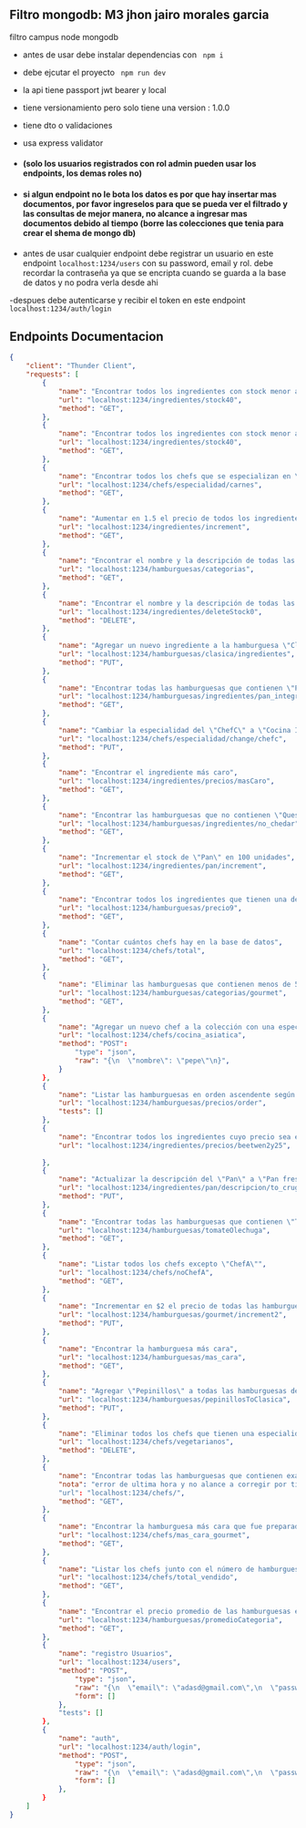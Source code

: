## Filtro mongodb:  M3 jhon jairo morales garcia

filtro campus node mongodb
- antes de usar debe instalar dependencias con ``` npm i```
- debe ejcutar el proyecto ``` npm run dev```

- la api tiene passport jwt bearer y local
- tiene versionamiento pero solo tiene una version : 1.0.0
- tiene dto o validaciones 
- usa express validator 

- #### (solo los usuarios registrados con rol admin pueden usar los endpoints, los demas roles no)

- #### si algun endpoint no le bota los datos es por que hay insertar mas documentos, por favor ingreselos para que se pueda ver el filtrado y las consultas de mejor manera, no alcance a ingresar mas documentos debido al tiempo (borre las colecciones que tenia para crear el shema de mongo db)

- antes de usar cualquier endpoint debe registrar un usuario en este endpoint ``` localhost:1234/users ``` con su password, email y rol. debe recordar la contraseña ya que se encripta cuando se guarda a la base de datos y no podra verla desde ahi 

-despues debe autenticarse y recibir el token en este endpoint 
``` localhost:1234/auth/login ```





## Endpoints Documentacion

```JSON
{
    "client": "Thunder Client",
    "requests": [
        {
            "name": "Encontrar todos los ingredientes con stock menor a 400",
            "url": "localhost:1234/ingredientes/stock40",
            "method": "GET",
        },
        {
            "name": "Encontrar todos los ingredientes con stock menor a 400 Copy",
            "url": "localhost:1234/ingredientes/stock40",
            "method": "GET",
        },
        {
            "name": "Encontrar todos los chefs que se especializan en \"Carnes\"",
            "url": "localhost:1234/chefs/especialidad/carnes",
            "method": "GET",
        },
        {
            "name": "Aumentar en 1.5 el precio de todos los ingredientes",
            "url": "localhost:1234/ingredientes/increment",
            "method": "GET",
        },
        {
            "name": "Encontrar el nombre y la descripción de todas las categorías",
            "url": "localhost:1234/hamburguesas/categorias",
            "method": "GET",
        },
        {
            "name": "Encontrar el nombre y la descripción de todas las categorías Copy",
            "url": "localhost:1234/ingredientes/deleteStock0",
            "method": "DELETE",
        },
        {
            "name": "Agregar un nuevo ingrediente a la hamburguesa \"Clásica\"",
            "url": "localhost:1234/hamburguesas/clasica/ingredientes",
            "method": "PUT",
        },
        {
            "name": "Encontrar todas las hamburguesas que contienen \"Pan integral\" como ingrediente",
            "url": "localhost:1234/hamburguesas/ingredientes/pan_integral",
            "method": "GET",
        },
        {
            "name": "Cambiar la especialidad del \"ChefC\" a \"Cocina Internacional\"",
            "url": "localhost:1234/chefs/especialidad/change/chefc",
            "method": "PUT",
        },
        {
            "name": "Encontrar el ingrediente más caro",
            "url": "localhost:1234/ingredientes/precios/masCaro",
            "method": "GET",
        },
        {
            "name": "Encontrar las hamburguesas que no contienen \"Queso cheddar\" como ingrediente",
            "url": "localhost:1234/hamburguesas/ingredientes/no_chedar",
            "method": "GET",
        },
        {
            "name": "Incrementar el stock de \"Pan\" en 100 unidades",
            "url": "localhost:1234/ingredientes/pan/increment",
            "method": "GET",
        },
        {
            "name": "Encontrar todos los ingredientes que tienen una descripción que contiene la palabra \"clásico\"",
            "url": "localhost:1234/hamburguesas/precio9",
            "method": "GET",
        },
        {
            "name": "Contar cuántos chefs hay en la base de datos",
            "url": "localhost:1234/chefs/total",
            "method": "GET",
        },
        {
            "name": "Eliminar las hamburguesas que contienen menos de 5 ingredientes",
            "url": "localhost:1234/hamburguesas/categorias/gourmet",
            "method": "GET",
        },
        {
            "name": "Agregar un nuevo chef a la colección con una especialidad en \"Cocina Asiática\"",
            "url": "localhost:1234/chefs/cocina_asiatica",
            "method": "POST":
                "type": "json",
                "raw": "{\n  \"nombre\": \"pepe\"\n}",
            }
        },
        {
            "name": "Listar las hamburguesas en orden ascendente según su precio",
            "url": "localhost:1234/hamburguesas/precios/order",
            "tests": []
        },
        {
            "name": "Encontrar todos los ingredientes cuyo precio sea entre $2 y $5",
            "url": "localhost:1234/ingredientes/precios/beetwen2y25",
        
        },
        {
            "name": "Actualizar la descripción del \"Pan\" a \"Pan fresco y crujiente\"",
            "url": "localhost:1234/ingredientes/pan/descripcion/to_crugiente",
            "method": "PUT",
        },
        {
            "name": "Encontrar todas las hamburguesas que contienen \"Tomate\" o \"Lechuga\" como ingredientes",
            "url": "localhost:1234/hamburguesas/tomateOlechuga",
            "method": "GET",
        },
        {
            "name": "Listar todos los chefs excepto \"ChefA\"",
            "url": "localhost:1234/chefs/noChefA",
            "method": "GET",
        },
        {
            "name": "Incrementar en $2 el precio de todas las hamburguesas de la categoría \"Gourmet\"",
            "url": "localhost:1234/hamburguesas/gourmet/increment2",
            "method": "PUT",
        },
        {
            "name": "Encontrar la hamburguesa más cara",
            "url": "localhost:1234/hamburguesas/mas_cara",
            "method": "GET",
        },
        {
            "name": "Agregar \"Pepinillos\" a todas las hamburguesas de la categoría \"Clásica\"",
            "url": "localhost:1234/hamburguesas/pepinillosToClasica",
            "method": "PUT",
        },
        {
            "name": "Eliminar todos los chefs que tienen una especialidad en \"Cocina Vegetariana\"",
            "url": "localhost:1234/chefs/vegetarianos",
            "method": "DELETE",
        },
        {
            "name": "Encontrar todas las hamburguesas que contienen exactamente 7 ingredientes",
            "nota": "error de ultima hora y no alance a corregir por tiempo (encuentra por los que tienen 5 ingredientes exactamente)"
            "url": "localhost:1234/chefs/",
            "method": "GET",
        },
        {
            "name": "Encontrar la hamburguesa más cara que fue preparada por un chef especializado en \"Gourmet\"",
            "url": "localhost:1234/chefs/mas_cara_gourmet",
            "method": "GET",
        },
        {
            "name": "Listar los chefs junto con el número de hamburguesas que han preparado",
            "url": "localhost:1234/chefs/total_vendido",
            "method": "GET",
        },
        {
            "name": "Encontrar el precio promedio de las hamburguesas en cada categoría",
            "url": "localhost:1234/hamburguesas/promedioCategoria",
            "method": "GET",
        },
        {
            "name": "registro Usuarios",
            "url": "localhost:1234/users",
            "method": "POST",
                "type": "json",
                "raw": "{\n  \"email\": \"adasd@gmail.com\",\n  \"password\": \"123456\",\n  \"role\": \"admin\"\n}",
                "form": []
            },
            "tests": []
        },
        {
            "name": "auth",
            "url": "localhost:1234/auth/login",
            "method": "POST",
                "type": "json",
                "raw": "{\n  \"email\": \"adasd@gmail.com\",\n  \"password\": \"123456\"\n}",
                "form": []
            },
        }
    ]
}
```